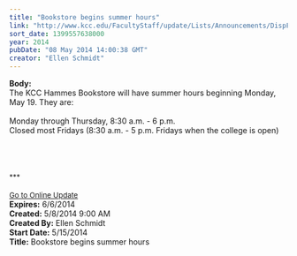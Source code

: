 ```yaml
---
title: "Bookstore begins summer hours"
link: "http://www.kcc.edu/FacultyStaff/update/Lists/Announcements/DispForm.aspx?ID=1513"
sort_date: 1399557638000
year: 2014
pubDate: "08 May 2014 14:00:38 GMT"
creator: "Ellen Schmidt"
---
```


<div><b>Body:</b> <div class="ExternalClass0A89EF505AE241CEBF44963907242BC3"><div>The KCC Hammes Bookstore will have summer hours beginning Monday, May 19. They are:</div>
<div> </div>
<div>Monday through Thursday, 8:30 a.m. - 6 p.m.<br />Closed most Fridays (8:30 a.m. - 5 p.m. Fridays when the college is open)</div>
<div> </div>
<div> </div>
<div> </div>
<div> </div>
<div>
<div><font size="2">***</font></div>
<div><font size="2"></font> </div>
<div><font size="2"></font></div>
<div><a href="/FacultyStaff/update/Pages/dailyupdate.aspx"><font size="2">Go to Online Update </font></a></div>
<div></div></div></div></div>
<div><b>Expires:</b> 6/6/2014</div>
<div><b>Created:</b> 5/8/2014 9:00 AM</div>
<div><b>Created By:</b> Ellen Schmidt</div>
<div><b>Start Date:</b> 5/15/2014</div>
<div><b>Title:</b> Bookstore begins summer hours</div>
